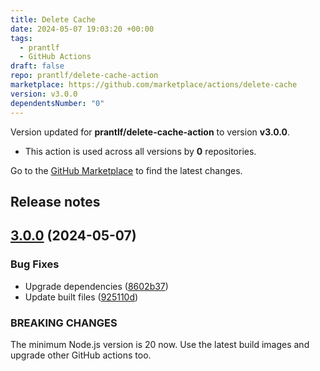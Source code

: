 ```yaml
---
title: Delete Cache
date: 2024-05-07 19:03:20 +00:00
tags:
  - prantlf
  - GitHub Actions
draft: false
repo: prantlf/delete-cache-action
marketplace: https://github.com/marketplace/actions/delete-cache
version: v3.0.0
dependentsNumber: "0"
---
```



Version updated for **prantlf/delete-cache-action** to version **v3.0.0**.
- This action is used across all versions by **0** repositories.

Go to the [GitHub Marketplace](https://github.com/marketplace/actions/delete-cache) to find the latest changes.

## Release notes

## [3.0.0](https://github.com/prantlf/delete-cache-action/compare/v2.0.6...v3.0.0) (2024-05-07)

### Bug Fixes

* Upgrade dependencies ([8602b37](https://github.com/prantlf/delete-cache-action/commit/8602b37ff32530cf4ca95c446f459d4593070ecb))
* Update built files ([925110d](https://github.com/prantlf/delete-cache-action/commit/925110de41e6e64bfd28cd3bd95324af4d815b6a))

### BREAKING CHANGES

The minimum Node.js version is 20 now. Use the latest
build images and upgrade other GitHub actions too.
